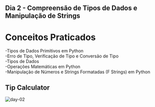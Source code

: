 ## Dia 2 - Compreensão de Tipos de Dados e Manipulação de Strings

# Conceitos Praticados
-Tipos de Dados Primitivos em Python <br/>
-Erro de Tipo, Verificação de Tipo e Conversão de Tipo <br/>
-Tipos de Dados <br/>
-Operações Matemáticas em Python <br/>
-Manipulação de Números e Strings Formatadas (F Strings) em Python <br/>

## Tip Calculator
![day-02](https://github.com/EmersonPenelli/100-days-of-code-with-python-gifs/blob/main/Calculadora%20de%20gorjeta.gif)
